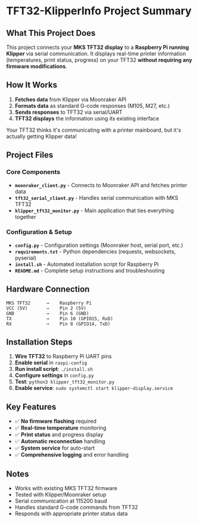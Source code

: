 # TFT32-KlipperInfo Project Summary

## What This Project Does

This project connects your **MKS TFT32 display** to a **Raspberry Pi running Klipper** via serial communication. It displays real-time printer information (temperatures, print status, progress) on your TFT32 **without requiring any firmware modifications**.

## How It Works

1. **Fetches data** from Klipper via Moonraker API
2. **Formats data** as standard G-code responses (M105, M27, etc.)
3. **Sends responses** to TFT32 via serial/UART
4. **TFT32 displays** the information using its existing interface

Your TFT32 thinks it's communicating with a printer mainboard, but it's actually getting Klipper data!

## Project Files

### Core Components
- **`moonraker_client.py`** - Connects to Moonraker API and fetches printer data
- **`tft32_serial_client.py`** - Handles serial communication with MKS TFT32
- **`klipper_tft32_monitor.py`** - Main application that ties everything together

### Configuration & Setup
- **`config.py`** - Configuration settings (Moonraker host, serial port, etc.)
- **`requirements.txt`** - Python dependencies (requests, websockets, pyserial)
- **`install.sh`** - Automated installation script for Raspberry Pi
- **`README.md`** - Complete setup instructions and troubleshooting

## Hardware Connection

```
MKS TFT32      →    Raspberry Pi
VCC (5V)       →    Pin 2 (5V)
GND            →    Pin 6 (GND)
TX             →    Pin 10 (GPIO15, RxD)
RX             →    Pin 8 (GPIO14, TxD)
```

## Installation Steps

1. **Wire TFT32** to Raspberry Pi UART pins
2. **Enable serial** in `raspi-config` 
3. **Run install script**: `./install.sh`
4. **Configure settings** in `config.py`
5. **Test**: `python3 klipper_tft32_monitor.py`
6. **Enable service**: `sudo systemctl start klipper-display.service`

## Key Features

- ✅ **No firmware flashing** required
- ✅ **Real-time temperature** monitoring
- ✅ **Print status** and progress display
- ✅ **Automatic reconnection** handling
- ✅ **System service** for auto-start
- ✅ **Comprehensive logging** and error handling

## Notes

- Works with existing MKS TFT32 firmware
- Tested with Klipper/Moonraker setup
- Serial communication at 115200 baud
- Handles standard G-code commands from TFT32
- Responds with appropriate printer status data 
